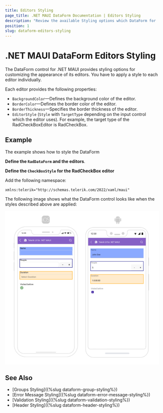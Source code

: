```yaml
---
title: Editors Styling
page_title: .NET MAUI DataForm Documentation | Editors Styling
description: "Review the available Styling options which DataForm for .NET MAUI control provides for its editors."
position: 1
slug: dataform-editors-styling
---
```


# .NET MAUI DataForm Editors Styling

The DataForm control for .NET MAUI provides styling options for customizing the appearance of its editors. You have to apply a style to each editor individually.

Each editor provides the following properties:

* `BackgroundColor`&mdash;Defines the background color of the editor.
* `BorderColor`&mdash;Defines the border color of the editor.
* `BorderThickness`&mdash;Specifies the border thickness of the editor.
* `EditorStyle` (`Style` with `TargetType` depending on the input control which the editor uses). For example, the target type of the RadCheckBoxEditor is RadCheckBox.

## Example

The example shows how to style the DataForm 

**Define the `RadDataForm` and the editors**.

<snippet id='dataform-editors-styling' />

**Define the `CheckBoxStyle` for the RadCheckBox editor**

<snippet id='dataform-editors-stlying-checkbox-style' />

Add the following namespace:

 ```XAML
xmlns:telerik="http://schemas.telerik.com/2022/xaml/maui"
 ```

The following image shows what the DataForm control looks like when the styles described above are applied:

![.NET MAUI DataForm Editor Styling](../images/dataform-editor-styling.png)

## See Also

- [Groups Styling]({%slug dataform-group-styling%})
- [Error Message Styling]({%slug dataform-error-message-styling%})
- [Validation Styling]({%slug dataform-validation-styling%})
- [Header Styling]({%slug dataform-header-styling%})